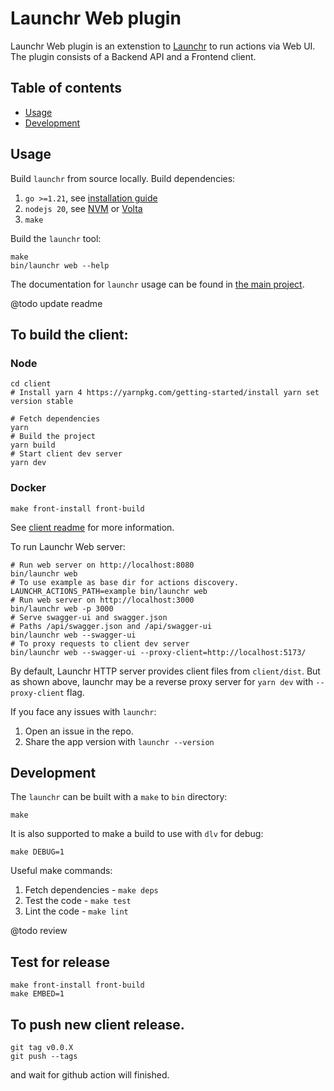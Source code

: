 # Launchr Web plugin

Launchr Web plugin is an extenstion to [Launchr](https://github.com/launchrctl/launchr) to run actions via Web UI.
The plugin consists of a Backend API and a Frontend client.

## Table of contents

* [Usage](#usage)
* [Development](#development)

## Usage

Build `launchr` from source locally. Build dependencies:
1. `go >=1.21`, see [installation guide](https://go.dev/doc/install)
2. `nodejs 20`, see [NVM](https://github.com/nvm-sh/nvm) or [Volta](https://github.com/volta-cli/volta)
3. `make`

Build the `launchr` tool:
```shell
make
bin/launchr web --help
```

The documentation for `launchr` usage can be found in [the main project](https://github.com/launchrctl/launchr).

@todo update readme
## To build the client:
### Node
```shell
cd client
# Install yarn 4 https://yarnpkg.com/getting-started/install yarn set version stable

# Fetch dependencies
yarn
# Build the project
yarn build
# Start client dev server
yarn dev
```
### Docker
```shell
make front-install front-build
```

See [client readme](client/README.MD) for more information.

To run Launchr Web server:
```shell
# Run web server on http://localhost:8080
bin/launchr web
# To use example as base dir for actions discovery.
LAUNCHR_ACTIONS_PATH=example bin/launchr web
# Run web server on http://localhost:3000
bin/launchr web -p 3000
# Serve swagger-ui and swagger.json
# Paths /api/swagger.json and /api/swagger-ui
bin/launchr web --swagger-ui
# To proxy requests to client dev server
bin/launchr web --swagger-ui --proxy-client=http://localhost:5173/
```

By default, Launchr HTTP server provides client files from `client/dist`.
But as shown above, launchr may be a reverse proxy server for `yarn dev` with `--proxy-client` flag.

If you face any issues with `launchr`:
1. Open an issue in the repo.
2. Share the app version with `launchr --version`

## Development

The `launchr`  can be built with a `make` to `bin` directory:
```shell
make
```
It is also supported to make a build to use with `dlv` for debug:
```shell
make DEBUG=1
```

Useful make commands:
1. Fetch dependencies - `make deps`
2. Test the code - `make test`
3. Lint the code - `make lint`

@todo review
## Test for release

```shell
make front-install front-build
make EMBED=1
```

## To push new client release.

```shell
git tag v0.0.X
git push --tags
```
and wait for github action will finished.